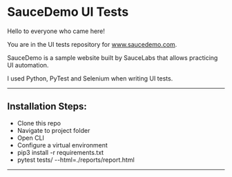 # SauceDemo UI Tests

Hello to everyone who came here!

You are in the UI tests repository for www.saucedemo.com.

SauceDemo is a sample website built by SauceLabs that allows practicing UI automation.

I used Python, PyTest and Selenium when writing UI tests.
***
## Installation Steps:
* Clone this repo
* Navigate to project folder
* Open CLI
* Configure a virtual environment
* pip3 install -r requirements.txt
* pytest tests/ --html=./reports/report.html
***

